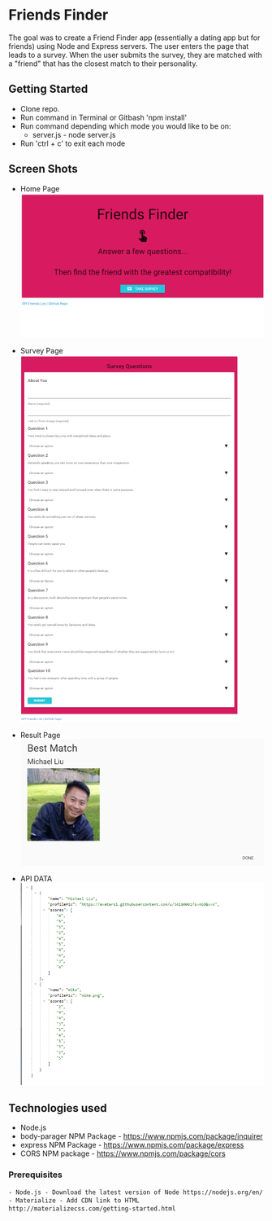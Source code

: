 # Friends Finder

The goal was to create a Friend Finder app (essentially a dating app but for friends) using Node and Express servers. The user enters the page that leads to a survey. When the user submits the survey, they are matched with a "friend" that has the closest match to their personality.

## Getting Started
- Clone repo.
- Run command in Terminal or Gitbash 'npm install'
- Run command depending which mode you would like to be on:
    * server.js - node server.js
- Run 'ctrl + c' to exit each mode

## Screen Shots

* Home Page <br>
![Screen shot](app/public/images/friends-finder1.png)

* Survey Page <br>
![Screen shot 2](app/public/images/friends-finder2.png)

* Result Page <br>
![Screen shot 2](app/public/images/friends-finder3.png)

* API DATA <br>
![Screen shot 2](app/public/images/friends-finder4.png)


## Technologies used
- Node.js
- body-parager NPM Package - https://www.npmjs.com/package/inquirer
- express NPM Package - https://www.npmjs.com/package/express
- CORS NPM package - https://www.npmjs.com/package/cors

### Prerequisites

```
- Node.js - Download the latest version of Node https://nodejs.org/en/
- Materialize - Add CDN link to HTML http://materializecss.com/getting-started.html
```


